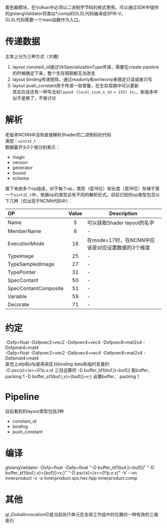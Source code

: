 着色器模块，在Vulkan中必须以二进制字节码的格式使用，可以通过SDK中提供的glslangValidator将类似*.comp的GLSL代码编译成SPIR-V。  
GLSL代码需要一个main函数作为入口。

# 传递数据
主体上分为三种方式（大概）   
1. layout constant_id通过VkSpecializationType传递，需要在create pipeline的时候确定下来，整个生存周期都无法改变   
2. layout binding传递矩阵，通过readonly和writeonly来限定只读或者只写   
3. layout push_constant用于传递一些常量，在生存周期中可以更新   
其实应该还有一种写法如```layout (local_size_x_id = 233) in;```，新版本中似乎是换了，不做讨论

# 解析
老版本NCNN中没有直接解析Shader的二进制码的代码  
类型：`uint32_t`  
数据最开头5个值分别表示：
 - magic 
 - version 
 - generator 
 - bound 
 - schema  

接下来由多个op组成，对于每个op，类型（低16位）和长度（高16位）存储于第一个`uint32_t`中，依据op的类型会有不同的解析形式。目前已知的op类型包含以下几种（仅出现于NCNN代码中）：   

|**OP**|**Value**|**Description**|
|:---|:---:|---|
|Name|5|可以获取Shader layout的名字|
|MemberName|6|-|
|ExecutionMode|16|在mode=17时，在NCNN中应该是对应设置数据的3个维度|
|TypeImage|25|-|
|TypeSampledImage|27|-|
|TypePointer|32|-|
|SpecContant|50|-|
|SpecContantComposite|51|-|
|Variable|59|-|
|Decorate|71|-|

# 约定
-Dsfp=float -Dsfpvec2=vec2 -Dsfpvec4=vec4 -Dsfpvec8=mat2x4 -Dsfpmat4=mat4  
-Dafp=float -Dafpvec2=vec2 -Dafpvec4=vec4 -Dafpvec8=mat2x4 -Dafpmat4=mat4  
直觉上afp和sfp是用来区分binding data和临时变量的   
-D psc(x)=(x==0?p.x:x) 三目运算符
-D buffer_ld1(buf,i)=buf[i] 取buffer，packing 1
-D buffer_st1(buf,i,v)={buf[i]=v;} 设置buffer， packing 1

# Pipeline
目前看到的layout类型包括3种
 - constant_id
 - binding
 - push_constant

# 编译
glslangValidator -Dsfp=float -Dafp=float "-D buffer_ld1(buf,i)=buf[i]" "-D buffer_st1(buf,i,v)={buf[i]=v;}" "-D psc(x)=(x==0?p.x:x)" -V  --vn innerproduct -x -o innerproduct.spv.hex.hpp innerproduct.comp

# 其他
gl_GlobalInvocationID是当前执行单元在全局工作组中的位置的一种有效的三维索引


